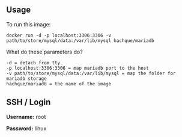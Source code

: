Usage
----------

To run this image:

    docker run -d -p localhost:3306:3306 -v path/to/store/mysql/data:/var/lib/mysql hachque/mariadb

What do these parameters do?

    -d = detach from tty
    -p localhost:3306:3306 = map mariadb port to the host
    -v path/to/store/mysql/data:/var/lib/mysql = map the folder for mariadb storage
    hachque/mariadb = the name of the image

SSH / Login
--------------

**Username:** root

**Password:** linux


